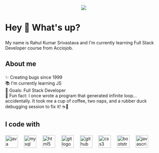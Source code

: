 <div align="center">
  <img src="https://profile-counter.glitch.me/imrahulsrivastava/count.svg?"  />
</div>

###

<h1 align="left">Hey 👋 What's up?</h1>

###

<p align="left">My name is Rahul Kumar Srivastava and I'm currently learning Full Stack Developer course from Acciojob.</p>

###

<h2 align="left">About me</h2>

###

<p align="left">✨ Creating bugs since 1999<br>📚 I'm currently learning JS<br>🎯 Goals: Full Stack Developer<br>🎲 Fun fact: I once wrote a program that generated infinite loop... accidentally. It took me a cup of coffee, two naps, and a rubber duck debugging session to fix it! ☕🦆</p>

###

<h2 align="left">I code with</h2>

###

<div align="left">
  <img src="https://cdn.jsdelivr.net/gh/devicons/devicon/icons/java/java-original.svg" height="40" alt="java logo"  />
  <img width="12" />
  <img src="https://cdn.jsdelivr.net/gh/devicons/devicon/icons/mysql/mysql-original.svg" height="40" alt="mysql logo"  />
  <img width="12" />
  <img src="https://cdn.jsdelivr.net/gh/devicons/devicon/icons/html5/html5-original.svg" height="40" alt="html5 logo"  />
  <img width="12" />
  <img src="https://cdn.jsdelivr.net/gh/devicons/devicon/icons/git/git-original.svg" height="40" alt="git logo"  />
  <img width="12" />
  <img src="https://cdn.jsdelivr.net/gh/devicons/devicon/icons/github/github-original.svg" height="40" alt="github logo"  />
  <img width="12" />
  <img src="https://cdn.jsdelivr.net/gh/devicons/devicon/icons/css3/css3-original.svg" height="40" alt="css3 logo"  />
  <img width="12" />
  <img src="https://cdn.jsdelivr.net/gh/devicons/devicon/icons/bootstrap/bootstrap-original.svg" height="40" alt="bootstrap logo"  />
  <img width="12" />
  <img src="https://cdn.jsdelivr.net/gh/devicons/devicon/icons/javascript/javascript-original.svg" height="40" alt="javascript logo"  />
</div>

###
